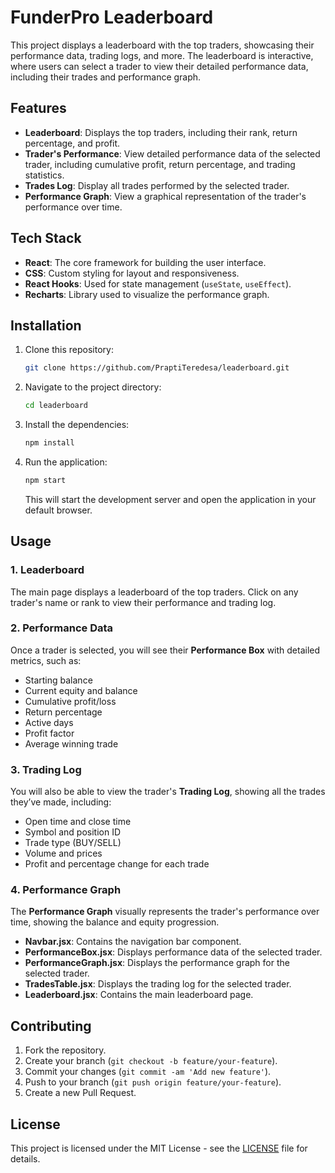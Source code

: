 # FunderPro Leaderboard

This project displays a leaderboard with the top traders, showcasing their performance data, trading logs, and more. The leaderboard is interactive, where users can select a trader to view their detailed performance data, including their trades and performance graph.

## Features

- **Leaderboard**: Displays the top traders, including their rank, return percentage, and profit.
- **Trader's Performance**: View detailed performance data of the selected trader, including cumulative profit, return percentage, and trading statistics.
- **Trades Log**: Display all trades performed by the selected trader.
- **Performance Graph**: View a graphical representation of the trader's performance over time.

## Tech Stack

- **React**: The core framework for building the user interface.
- **CSS**: Custom styling for layout and responsiveness.
- **React Hooks**: Used for state management (`useState`, `useEffect`).
- **Recharts**: Library used to visualize the performance graph.

## Installation

1. Clone this repository:

   ```bash
   git clone https://github.com/PraptiTeredesa/leaderboard.git
   ```

2. Navigate to the project directory:

   ```bash
   cd leaderboard
   ```

3. Install the dependencies:

   ```bash
   npm install
   ```

4. Run the application:

   ```bash
   npm start
   ```

   This will start the development server and open the application in your default browser.

## Usage

### 1. Leaderboard
The main page displays a leaderboard of the top traders. Click on any trader's name or rank to view their performance and trading log.

### 2. Performance Data
Once a trader is selected, you will see their **Performance Box** with detailed metrics, such as:
- Starting balance
- Current equity and balance
- Cumulative profit/loss
- Return percentage
- Active days
- Profit factor
- Average winning trade

### 3. Trading Log
You will also be able to view the trader's **Trading Log**, showing all the trades they’ve made, including:
- Open time and close time
- Symbol and position ID
- Trade type (BUY/SELL)
- Volume and prices
- Profit and percentage change for each trade

### 4. Performance Graph
The **Performance Graph** visually represents the trader's performance over time, showing the balance and equity progression.

- **Navbar.jsx**: Contains the navigation bar component.
- **PerformanceBox.jsx**: Displays performance data of the selected trader.
- **PerformanceGraph.jsx**: Displays the performance graph for the selected trader.
- **TradesTable.jsx**: Displays the trading log for the selected trader.
- **Leaderboard.jsx**: Contains the main leaderboard page.

## Contributing

1. Fork the repository.
2. Create your branch (`git checkout -b feature/your-feature`).
3. Commit your changes (`git commit -am 'Add new feature'`).
4. Push to your branch (`git push origin feature/your-feature`).
5. Create a new Pull Request.

## License

This project is licensed under the MIT License - see the [LICENSE](LICENSE) file for details.

